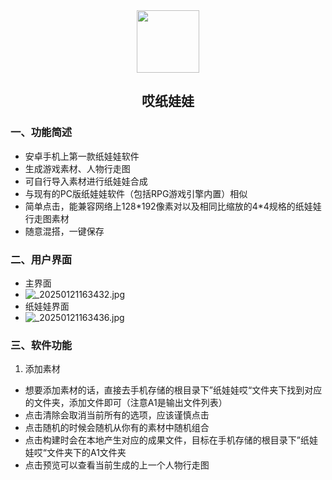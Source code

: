 <div align="center">
    <img src="https://s2.loli.net/2024/02/18/mLQZxGjneVrclOg.png" style="width:100px;"/>
    <h2>哎纸娃娃</h2>
</div> 

### 一、功能简述

- 安卓手机上第一款纸娃娃软件
- 生成游戏素材、人物行走图
- 可自行导入素材进行纸娃娃合成
- 与现有的PC版纸娃娃软件（包括RPG游戏引擎内置）相似
- 简单点击，能兼容网络上128\*192像素对以及相同比缩放的4\*4规格的纸娃娃行走图素材
- 随意混搭，一键保存

### 二、用户界面

- 主界面
- ![_20250121163432.jpg](https://s2.loli.net/2025/01/21/8qkaJdyf5wvu3iV.jpg)
- 纸娃娃界面
- ![_20250121163436.jpg](https://s2.loli.net/2025/01/21/SbYLAwTiheNkVmt.jpg)

### 三、软件功能

1. 添加素材

- 想要添加素材的话，直接去手机存储的根目录下”纸娃娃哎“文件夹下找到对应的文件夹，添加文件即可（注意A1是输出文件列表）
- 点击清除会取消当前所有的选项，应该谨慎点击
- 点击随机的时候会随机从你有的素材中随机组合
- 点击构建时会在本地产生对应的成果文件，目标在手机存储的根目录下”纸娃娃哎“文件夹下的A1文件夹
- 点击预览可以查看当前生成的上一个人物行走图

